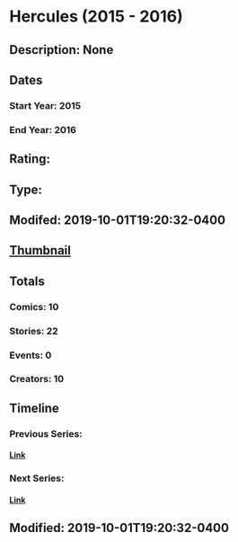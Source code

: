 # Hercules (2015 - 2016)
## Description: None
## Dates
### Start Year: 2015
### End Year: 2016
## Rating: 
## Type: 
## Modifed: 2019-10-01T19:20:32-0400
## [Thumbnail](http://i.annihil.us/u/prod/marvel/i/mg/7/70/5d93a6f6d4958.jpg)
## Totals
### Comics: 10
### Stories: 22
### Events: 0
### Creators: 10
## Timeline
### Previous Series: 
#### [Link]()
### Next Series: 
#### [Link]()
## Modified: 2019-10-01T19:20:32-0400